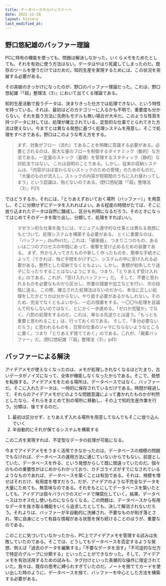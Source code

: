 ```yaml
---
title: データベースからバッファーへ
date: 2022-11-19
layout: history
last_modified_at: 
---
```


## 野口悠紀雄のバッファー理論

PCに特有の機能を使っても、問題は解決しなかった。いくらメモをためたとしても、それを有効に使う方法はない。データはやはり死蔵してしまったのだ。既存のツールを使うだけではだめだ。知的生産を実現するためには、この状況を突破する必要がある。

その突破のきっかけになったのが、野口のバッファー理論だった。これは、野口悠紀雄『「超」整理法〈3〉』において出てくる理論である。

知的生産活動で扱うデータは、決まりきった仕方では処理できない、という特性を持っている。それは、最初はどのカテゴリーに入るかも不明で、重要度も分からない。それを扱う方法に先例もモデルも無い場合が大半だ。このような性質を持つデータに対しては、処理が確立されている、定型的な仕事でとられてきた方法は使えない。今までとは異なる発想に基づく処理システムを用意し、そこで処理をすべきである。野口はこのような考え方をする。

>まず、対象がフロー（流れ）であることを明確に意識する必要がある。必要とされるのは、膨大な量のフローを制御するダイナミック（動的）な方法である。一定量のストック（蓄積）を管理するスタティック（静的）な対処法ではない。
>これは自明のことである。しかし、従来の収納システムは、「内容がほぼ変わらないストックのための管理」のためのものだ。「大量のものが流入し、ストックの内容が短期間のうちに入れ替わってしまう」という認識は、殆どないのである。(野口悠紀雄『「超」整理法〈3〉』P21)

ではどうするか。それには、「とりあえずおいておく場所（バッファー）」を用意し、そこに分類せずにデータを入れればよい。ある程度の時間がたてば、そこに放り込まれたデータは自然に醸成し、区分も判明になるだろう。そのときになってはじめてそのデータを取り出し、分類して、処理をすればいい。

>マゼラン的な仕事を扱うには、マニュアル遵守的な仕事とは異なる発想にもとづいて、処理システムを構築する必要がある。
>とくに重要なのは、「バッファー」(buffer)だ。これは、「緩衝器」、つまり二つのもの、あるいは二つのプロセスの中間にあって、衝撃を受け止めるための装置である。
>まず、外から入ってきたものや新しく作ったものを、簡単な手続きによって（できれば、殆ど手間をかけずに）、システムの中に受け入れる必要がある。整然とした収納でなくともよい。しかし、書類が紛失したり迷子になったりすることはないようにする。つまり、「とりあえず受け入れる」のである。これが、「受け入れバッファー」だ。
>そして、不要と思われるものを必要なものから区分し、所要の措置や加工などを行い、次の段階に送る。
>この際、確立された処理法はないのだから、本当に正しい処理をしたかどうかは分からない。やり直す必要があるかもしれない。そのため、完全でなくともよいから、一応の措置をする。一〇〇％処理を目論んで何もしないのではなく、とにかく一歩進める。「ゼロか完璧か」でなく、八割の処理をするのだ。これは、単なる先送りとは違う。「もっとも重要と思われること」は、行っておくのである。
>そして、「多分必要ないだろう」と思われるものを、日常の仕事のジャマにならないようなところに置く。つまり「とりあえず捨てておく」のである。これが、「廃棄バッファー」だ。(野口悠紀雄『「超」整理法〈3〉』p41)

## バッファーによる解決

アイデアメモが使えなくなったのは、メモが処理しきれなくなるほどたまり、古いデータがノイズになって、全体が機能しなくなったからである。そこで、発想を転換する。アイデアメモをためる場所は、データベースではなく、バッファーだ。そこに入れたデータは、一時的に保存されているだけである。時間が経過して、それらのアイデアメモがどのような問題意識によって書かれたものかが判然としたなら、それらをまとめて別の場所に移動し、その上で知的生産作業を行う。分類は、後でするのだ。

1. 最初は区分せず、とりあえず入れる場所を用意してなんでもそこに放り込んでいく
1. 半自動的にそれが保てるシステムを構築する

この二点を実現すれば、不定型なデータの処理が可能になる。

今までアイデアメモをうまく活用できなかったのは、データベースの規模の問題でもなければ、データベースの運用方法に通じていないからでもない。前提としていた、データベースを作る、という発想からして既に間違っていたのだ。個々のものの重要性がはじめからわかっており、カテゴライズがすでになされているようなものであれば、データベースを築くことは有効である。それは、規模を増せばそれだけ、有用度を増すだろう。だが、アイデアのような不完全なデータを大量にためても、無意味なのである。それをもとにしてデータベースを築いたとしても、アイデアは個々バラバラのスピードで陳腐化していく。結果、データベースはカオス化し使いものにならなくなる。この問題は、データベースから有用なデータを抜き取る機能をいくら追求したとしても、決して解消されないだろう。それよりは、バッファーが半自動的に洗練され、不要なものが削ぎ落とされ、常に自身にとって有益な情報がある状態を保ち続けることのほうが、重要なのである。

このことに気づいていなかったから、PC上でアイデアメモを管理する試みは失敗していたのである。そこでは、どうしてもデータベースを否定するような発想、例えば「過去のデータを編集する」「不要なデータを消す」「不可逆的な仕方で特定のグループに分類する」といったことができなかった。そして、アイデアメモを有効活用するための試みも、タグ付けといった表層的な操作に限定されていた。我々は、既存の思考に縛られすぎていたのだ。ノートを捨ててカードを使い出した時のように、データベースを捨て、バッファーを中心とした方法を構築する必要がある。
